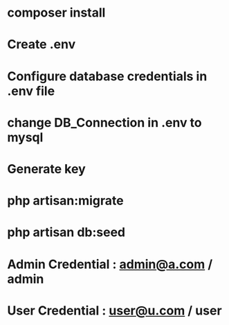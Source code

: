 # composer install
# Create .env
# Configure database credentials in .env file
# change DB_Connection in .env to mysql
# Generate key
# php artisan:migrate
# php artisan db:seed
# Admin Credential : admin@a.com  /  admin
# User Credential  : user@u.com  / user